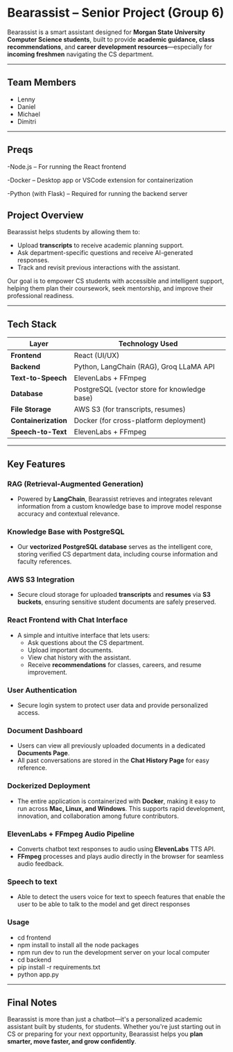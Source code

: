 #  Bearassist – Senior Project (Group 6)

Bearassist is a smart assistant designed for **Morgan State University Computer Science students**, built to provide **academic guidance, class recommendations**, and **career development resources**—especially for **incoming freshmen** navigating the CS department.

---

##  Team Members
- Lenny  
- Daniel  
- Michael  
- Dimitri  

---

## Preqs
-Node.js – For running the React frontend

-Docker – Desktop app or VSCode extension for containerization

-Python (with Flask) – Required for running the backend server
##  Project Overview

Bearassist helps students by allowing them to:
- Upload **transcripts** to receive academic planning support.
- Ask department-specific questions and receive AI-generated responses.
- Track and revisit previous interactions with the assistant.

Our goal is to empower CS students with accessible and intelligent support, helping them plan their coursework, seek mentorship, and improve their professional readiness.

---

##  Tech Stack

| Layer            | Technology Used                                                |
|------------------|-----------------------------------------------------------------|
| **Frontend**     | React (UI/UX)                                                  |
| **Backend**      | Python, LangChain (RAG), Groq LLaMA API                        |
| **Text-to-Speech** | ElevenLabs + FFmpeg                                          |
| **Database**     | PostgreSQL (vector store for knowledge base)                  |
| **File Storage** | AWS S3 (for transcripts, resumes)                              |
| **Containerization** | Docker (for cross-platform deployment)                    |
| **Speech-to-Text** | ElevenLabs + FFmpeg                                          |

---

##  Key Features

### RAG (Retrieval-Augmented Generation)
- Powered by **LangChain**, Bearassist retrieves and integrates relevant information from a custom knowledge base to improve model response accuracy and contextual relevance.

###  Knowledge Base with PostgreSQL
- Our **vectorized PostgreSQL database** serves as the intelligent core, storing verified CS department data, including course information and faculty references.

###  AWS S3 Integration
- Secure cloud storage for uploaded **transcripts** and **resumes** via **S3 buckets**, ensuring sensitive student documents are safely preserved.

###  React Frontend with Chat Interface
- A simple and intuitive interface that lets users:
  - Ask questions about the CS department.
  - Upload important documents.
  - View chat history with the assistant.
  - Receive **recommendations** for classes, careers, and resume improvement.

###  User Authentication
- Secure login system to protect user data and provide personalized access.

### Document Dashboard
- Users can view all previously uploaded documents in a dedicated **Documents Page**.
- All past conversations are stored in the **Chat History Page** for easy reference.

###  Dockerized Deployment
- The entire application is containerized with **Docker**, making it easy to run across **Mac, Linux, and Windows**. This supports rapid development, innovation, and collaboration among future contributors.

###  ElevenLabs + FFmpeg Audio Pipeline
- Converts chatbot text responses to audio using **ElevenLabs** TTS API.
- **FFmpeg** processes and plays audio directly in the browser for seamless audio feedback.
### Speech to text
- Able to detect the users voice for text to speech features that enable the user to be able to talk to the model and get direct responses
### Usage 

- cd frontend 
- npm install to install all the node packages
- npm run dev to run the development server on your local computer
- cd backend
- pip install -r requirements.txt
- python app.py
---

##  Final Notes

Bearassist is more than just a chatbot—it's a personalized academic assistant built by students, for students. Whether you're just starting out in CS or preparing for your next opportunity, Bearassist helps you **plan smarter, move faster, and grow confidently**.


